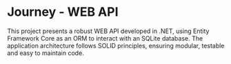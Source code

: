 # Journey - WEB API

This project presents a robust WEB API developed in .NET, using Entity Framework Core as an ORM to interact with an SQLite database. The application architecture follows SOLID principles, ensuring modular, testable and easy to maintain code.
